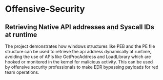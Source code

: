 # Offensive-Security

## Retrieving Native API addresses and Syscall IDs at runtime
The project demonstrates how windows structures like PEB and the PE file structure can be used to retrieve the api address dynamically at runtime, avoiding the use of APIs like GetProcAddress and LoadLibrary which are hooked or monitored in the kernel for malicious activity. This can be used by offensive security professionals to make EDR bypassing payloads for red team operations.
